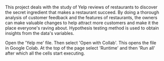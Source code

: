 This project deals with the study of Yelp reviews of restaurants to discover the secret ingredient that makes a restaurant succeed. By doing a thorough analysis of customer feedback and the features of restaurants, the owners can make valuable changes to help attract more customers and make it the place everyone's raving about.
Hypothesis testing method is used to obtain insights from the data's variables.

Open the 'Yelp me' file. Then select 'Open with Collab'. This opens the file in Google Colab. At the top of the page select 'Runtime' and then 'Run all' after which all the cells start executing.
